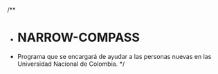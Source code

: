 /**
* # NARROW-COMPASS
* Programa que se encargará de ayudar a las personas nuevas en las Universidad Nacional de Colombia.
*/
